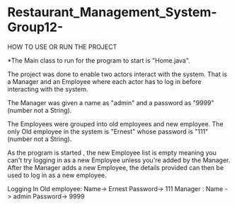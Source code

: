 # Restaurant_Management_System-Group12-
HOW TO USE OR RUN THE PROJECT

*The Main class to run for the program to start is "Home.java".

The project was done to enable two actors interact with the system.
That is a Manager and an Employee where each actor has to log in before interacting with the system.

The Manager was given a name as "admin" and a password as "9999"(number not a String).

The Employees were grouped into old employees and new employee.
The only Old employee in the system is "Ernest" whose password is "111"(number not a String).

As the program is started , the new Employee list is empty meaning you can't try logging in as a new Employee unless you're added by the Manager.
After the Manager adds a new Employee, the details provided can then be used to log in as a new employee.


Logging In
Old employee: Name-> Ernest   Password-> 111
Manager : Name -> admin       Password-> 9999

